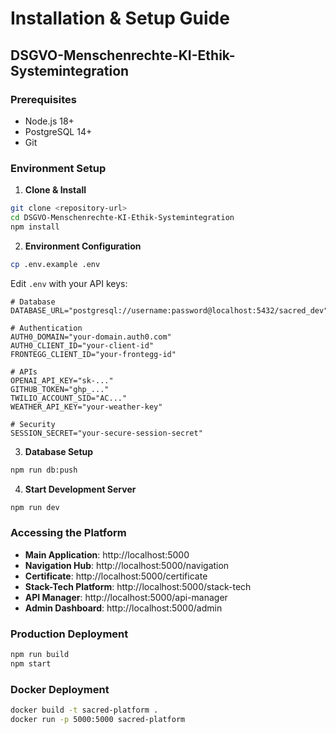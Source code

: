 # Installation & Setup Guide

## DSGVO-Menschenrechte-KI-Ethik-Systemintegration

### Prerequisites
- Node.js 18+ 
- PostgreSQL 14+
- Git

### Environment Setup

1. **Clone & Install**
```bash
git clone <repository-url>
cd DSGVO-Menschenrechte-KI-Ethik-Systemintegration
npm install
```

2. **Environment Configuration**
```bash
cp .env.example .env
```

Edit `.env` with your API keys:
```env
# Database
DATABASE_URL="postgresql://username:password@localhost:5432/sacred_dev"

# Authentication
AUTH0_DOMAIN="your-domain.auth0.com"
AUTH0_CLIENT_ID="your-client-id"
FRONTEGG_CLIENT_ID="your-frontegg-id"

# APIs
OPENAI_API_KEY="sk-..."
GITHUB_TOKEN="ghp_..."
TWILIO_ACCOUNT_SID="AC..."
WEATHER_API_KEY="your-weather-key"

# Security
SESSION_SECRET="your-secure-session-secret"
```

3. **Database Setup**
```bash
npm run db:push
```

4. **Start Development Server**
```bash
npm run dev
```

### Accessing the Platform

- **Main Application**: http://localhost:5000
- **Navigation Hub**: http://localhost:5000/navigation
- **Certificate**: http://localhost:5000/certificate
- **Stack-Tech Platform**: http://localhost:5000/stack-tech
- **API Manager**: http://localhost:5000/api-manager
- **Admin Dashboard**: http://localhost:5000/admin

### Production Deployment

```bash
npm run build
npm start
```

### Docker Deployment

```bash
docker build -t sacred-platform .
docker run -p 5000:5000 sacred-platform
```